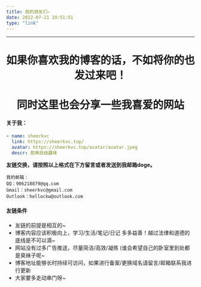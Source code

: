 ```yaml
---
title: 我的朋友们~
date: 2022-07-21 19:51:51
type: "link"
---
```


------

#   <center> 如果你喜欢我的博客的话，不如将你的也发过来吧！

# <center>同时这里也会分享一些我喜爱的网站

#### 关于我：

```yaml
- name: sheerkvc
  link: https://sheerkvc.top/
  avatar: https://sheerkvc.top/avatar/avatar.jpeg
  descr: 脱离低级趣味
```

**友链交换，请按照以上格式在下方留言或者发送到我邮箱doge。**

```
我的邮箱：
QQ：906218879@qq.com
Gmail：sheerkvc@gmail.com
Outlook：hellockw@outlook.com
```



#### 友链条件

- 友链的前提是相互的~
- 博客内容应该积极向上，学习/生活/笔记/日记 多多益善！越过法律和道德的底线是不可以滴~
- 网站没有过多广告推送，尽量简洁/高效/凝练  (谁会希望自己的卧室里到处都是臭袜子呢~
- 博客地址能够长时持续可访问，如果进行备案/更换域名请留言/邮箱联系我进行更新
- 大家要多走动串门呀~
